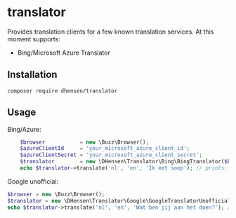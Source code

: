translator
==========

Provides translation clients for a few known translation services. At this moment supports:
- Bing/Microsoft Azure Translator

## Installation
```
composer require dhensen/translator
```

## Usage

Bing/Azure:
```php
    $browser           = new \Buzz\Browser();
    $azureClientId     = 'your_microsoft_azure_client_id';
    $azureClientSecret = 'your_microsoft_azure_client_secret';
    $translator        = new \DHensen\Translator\Bing\BingTranslator($browser, $azureClientId, $azureClientSecret);
    echo $translator->translate('nl', 'en', 'Ik eet soep'); // prints: I eat soup
```

Google unofficial:
```php
$browser = new \Buzz\Browser();
$translator = new \DHensen\Translator\Google\GoogleTranslatorUnofficial($browser);
echo $translator->translate('nl', 'en', 'Wat ben jij aan het doen?'); // prints: What are you doing?
```
